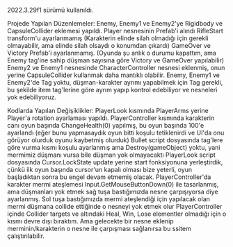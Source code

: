 2022.3.29f1 sürümü kullanıldı.

Projede Yapılan Düzenlemeler:
Enemy, Enemy1 ve Enemy2'ye Rigidbody ve CapsuleCollider eklemesi yapıldı.
Player nesnesinin Prefab'i alındı
RifleStart transform'u ayarlanmamış (Karakterin elinde silah olmadığı için gerekli olmayabilir, ama elinde silah olsaydı o konumdan çıkardı)
GameOver ve Victory Prefab'i ayarlanmamış. (Oyunda şu anlık o durumu kapattım, ama Enemy tag'ine sahip düşman sayısına göre Victory ve GameOver yapılabilir)
Enemy2 ve Enemy1 nesnesinde CharacterController nesnesi eklenmiş, onun yerine CapsuleCollider kullanmak daha mantıklı olabilir.
Enemy, Enemy1 ve Enemy2'de Tag yoktu, düşman-karakter ayrımı yapabilmek için Tag gerekli, bu şekilde item tag'lerine göre ayrım yapıp kontrol edebiliyor ve nesneleri yok edebiliyoruz.

Kodlarda Yapılan Değişiklikler:
PlayerLook kısmında PlayerArms yerine Player'a rotation ayarlaması yapıldı.
PlayerController kısmında karakterin canı oyun başında ChangeHealth(0) yapılmış, bu oyun başında 100'e ayarlandı (eğer bunu yapmasaydık oyun bitti koşulu tetiklenirdi ve UI'da onu görüyor olurduk oyunu kaybetmiş olurduk)
Bullet script dosyasında tag'lere göre vurma kısmı koşulu ayarlanmış ama Destroy(gameObject) yoktu, yani mermimiz düşmanı vursa bile düşman yok olmayacaktı
PlayerLook script dosyasında Cursor.LockState update yerine start fonksiyonuna yerleştirdik, çünkü ilk oyun başında cursor'un kapalı olması bize yeterli, oyun başladıktan sonra bu engel devam etmemiş olacak.
PlayerController'da karakter mermi ateşlemesi Input.GetMouseButtonDown(0) ile tasarlanmış, ama düşmanları yok etmek sağ tuşa bastığımızda nesne çarpışıyorsa diye ayarlanmış. Sol tuşa bastığımızda mermi ateşlendiği için yapılacak olan mermi düşmana collide ettiğinde o nesneyi yok etmek olur
PlayerController içinde Collider targets ve altındaki Heal, Win, Lose elementler olmadığı için o kısmı devre dışı bıraktım. Ama gelecekte bir nesne eklenip merminin/karakterin o nesne ile çarpışması sağlanırsa bu ssitem çalıştırılabilir.
